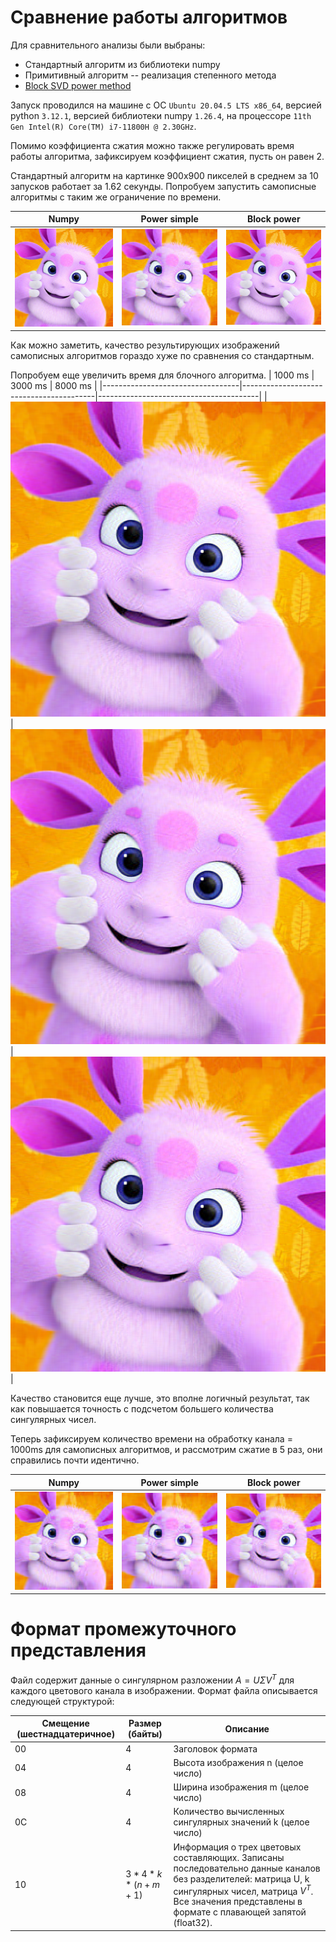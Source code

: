 # Сравнение работы алгоритмов 
Для сравнительного анализы были выбраны:
+ Стандартный алгоритм из библиотеки numpy 
+ Примитивный алгоритм -- реализация степенного метода
+ [Block SVD power method](https://www.degruyter.com/document/doi/10.1515/jisys-2018-0034/html)

Запуск проводился на машине с ОС `Ubuntu 20.04.5 LTS x86_64`, версией python `3.12.1`, версией библиотеки numpy `1.26.4`, на процессоре ``11th Gen Intel(R) Core(TM) i7-11800H @ 2.30GHz``.

Помимо коэффициента сжатия можно также регулировать время работы алгоритма, зафиксируем коэффициент сжатия, пусть он равен 2.

Стандартный алгоритм на картинке 900х900 пикселей в среднем за 10 запусков работает за 1.62 секунды. Попробуем запустить самописные алгоритмы с таким же ограничение по времени.


| Numpy                            | Power simple                            | Block power                            |
|----------------------------------|-----------------------------------------|----------------------------------------|
| ![](img/numpy_2_ogr.bmp) | ![](img/simple_2_ogr.bmp) | ![](img/advanced_2_ogr.bmp) |

Как можно заметить, качество результирующих изображений самописных алгоритмов гораздо хуже по сравнения со стандартным.

Попробуем еще увеличить время для блочного алгоритма.
| 1000 ms                          | 3000 ms                           | 8000 ms                           |
|----------------------------------|-----------------------------------------|----------------------------------------|
| ![](img/advanced_2_ogr.bmp) | ![](img/adv_t_1.bmp) | ![](img/adv_t_2.bmp) |

Качество становится еще лучше, это вполне логичный результат, так как повышается точность с подсчетом большего количества сингулярных чисел.

Теперь зафиксируем количество времени на обработку канала = 1000ms для самописных алгоритмов, и рассмотрим сжатие в 5 раз, они справились почти идентично.

| Numpy                            | Power simple                            | Block power                            |
|----------------------------------|-----------------------------------------|----------------------------------------|
| ![](img/num_5.bmp) | ![](img/simple_5_new.bmp) | ![](img/adv_5.bmp) |
 
# Формат промежуточного представления

Файл содержит данные о сингулярном разложении $A=U\Sigma V^T$ для каждого цветового канала в изображении. Формат файла описывается следующей структурой:

| Смещение (шестнадцатеричное) | Размер (байты) | Описание | 
|----------------------------------|-----------------------------------------|----------------------------------------|
| 00 | 4 | Заголовок формата | 
| 04 | 4 | Высота изображения n (целое число) |
| 08 | 4 | Ширина изображения m (целое число) |
| 0C | 4 | Количество вычисленных сингулярных значений k (целое число) | 
| 10 | $3 * 4 * k * (n + m + 1)$ | Информация о трех цветовых составляющих. Записаны последовательно данные каналов без разделителей: матрица U, k сингулярных чисел, матрица $V^T$. Все значения представлены в формате с плавающей запятой (float32). |
